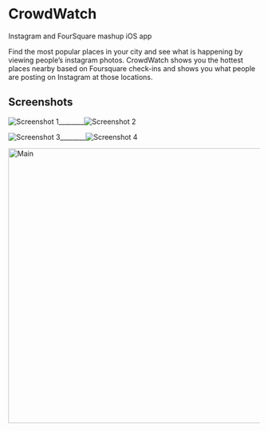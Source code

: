 CrowdWatch
==========

Instagram and FourSquare mashup iOS app

Find the most popular places in your city and see what is happening by viewing people’s instagram photos. CrowdWatch shows you the hottest places nearby based on Foursquare check-ins and shows you what people are posting on Instagram at those locations.

## Screenshots

![Screenshot 1](https://github.com/litso/crowdWatch/raw/master/screenshots/iphone1.PNG)________![Screenshot 2](https://github.com/litso/crowdWatch/raw/master/screenshots/iphone2.PNG)

![Screenshot 3](https://github.com/litso/crowdWatch/raw/master/screenshots/iphone3.PNG)________![Screenshot 4](https://github.com/litso/crowdWatch/raw/master/screenshots/iphone4.PNG)

<img src="http://github.com/litso/crowdWatch/raw/master/screenshots/ipad1.png" alt="Main" width="550"/>

